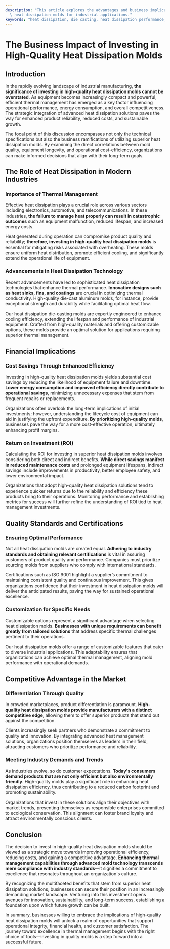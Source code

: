 ```yaml
---
description: "This article explores the advantages and business implications of utilizing high-quality\
  \ heat dissipation molds for industrial applications."
keywords: "heat dissipation, die casting, heat dissipation performance, heat dissipation efficiency"
---
```

# The Business Impact of Investing in High-Quality Heat Dissipation Molds

## Introduction

In the rapidly evolving landscape of industrial manufacturing, **the significance of investing in high-quality heat dissipation molds cannot be overstated**. As equipment becomes increasingly compact and powerful, efficient thermal management has emerged as a key factor influencing operational performance, energy consumption, and overall competitiveness. The strategic integration of advanced heat dissipation solutions paves the way for enhanced product reliability, reduced costs, and sustainable growth.

The focal point of this discussion encompasses not only the technical specifications but also the business ramifications of utilizing superior heat dissipation molds. By examining the direct correlations between mold quality, equipment longevity, and operational cost-efficiency, organizations can make informed decisions that align with their long-term goals.

## The Role of Heat Dissipation in Modern Industries

### Importance of Thermal Management

Effective heat dissipation plays a crucial role across various sectors including electronics, automotive, and telecommunications. In these industries, **the failure to manage heat properly can result in catastrophic outcomes** such as equipment malfunction, reduced lifespan, and increased energy costs. 

Heat generated during operation can compromise product quality and reliability; **therefore, investing in high-quality heat dissipation molds** is essential for mitigating risks associated with overheating. These molds ensure uniform heat distribution, promote efficient cooling, and significantly extend the operational life of equipment. 

### Advancements in Heat Dissipation Technology

Recent advancements have led to sophisticated heat dissipation technologies that enhance thermal performance. **Innovative designs such as heat sinks, fins, and coatings** are crucial in optimizing thermal conductivity. High-quality die-cast aluminum molds, for instance, provide exceptional strength and durability while facilitating optimal heat flow. 

Our heat dissipation die-casting molds are expertly engineered to enhance cooling efficiency, extending the lifespan and performance of industrial equipment. Crafted from high-quality materials and offering customizable options, these molds provide an optimal solution for applications requiring superior thermal management.

## Financial Implications

### Cost Savings Through Enhanced Efficiency

Investing in high-quality heat dissipation molds yields substantial cost savings by reducing the likelihood of equipment failure and downtime. **Lower energy consumption and improved efficiency directly contribute to operational savings**, minimizing unnecessary expenses that stem from frequent repairs or replacements. 

Organizations often overlook the long-term implications of initial investments; however, understanding the lifecycle cost of equipment can aid in justifying the upfront expenditure. **By prioritizing high-quality molds**, businesses pave the way for a more cost-effective operation, ultimately enhancing profit margins.

### Return on Investment (ROI)

Calculating the ROI for investing in superior heat dissipation molds involves considering both direct and indirect benefits. **While direct savings manifest in reduced maintenance costs** and prolonged equipment lifespans, indirect savings include improvements in productivity, better employee safety, and lower environmental impact.

Organizations that adopt high-quality heat dissipation solutions tend to experience quicker returns due to the reliability and efficiency these products bring to their operations. Monitoring performance and establishing metrics for success will further refine the understanding of ROI tied to heat management investments.

## Quality Standards and Certifications

### Ensuring Optimal Performance

Not all heat dissipation molds are created equal. **Adhering to industry standards and obtaining relevant certifications** is vital in assuring customers of product quality and performance. Companies must prioritize sourcing molds from suppliers who comply with international standards.

Certifications such as ISO 9001 highlight a supplier’s commitment to maintaining consistent quality and continuous improvement. This gives organizations confidence that their investment in heat dissipation molds will deliver the anticipated results, paving the way for sustained operational excellence.

### Customization for Specific Needs

Customizable options represent a significant advantage when selecting heat dissipation molds. **Businesses with unique requirements can benefit greatly from tailored solutions** that address specific thermal challenges pertinent to their operations. 

Our heat dissipation molds offer a range of customizable features that cater to diverse industrial applications. This adaptability ensures that organizations can achieve optimal thermal management, aligning mold performance with operational demands.

## Competitive Advantage in the Market

### Differentiation Through Quality

In crowded marketplaces, product differentiation is paramount. **High-quality heat dissipation molds provide manufacturers with a distinct competitive edge**, allowing them to offer superior products that stand out against the competition. 

Clients increasingly seek partners who demonstrate a commitment to quality and innovation. By integrating advanced heat management solutions, organizations position themselves as leaders in their field, attracting customers who prioritize performance and reliability.

### Meeting Industry Demands and Trends

As industries evolve, so do customer expectations. **Today's consumers demand products that are not only efficient but also environmentally friendly**. High-quality molds play a significant role in enhancing heat dissipation efficiency, thus contributing to a reduced carbon footprint and promoting sustainability.

Organizations that invest in these solutions align their objectives with market trends, presenting themselves as responsible enterprises committed to ecological conservation. This alignment can foster brand loyalty and attract environmentally conscious clients.

## Conclusion

The decision to invest in high-quality heat dissipation molds should be viewed as a strategic move towards improving operational efficiency, reducing costs, and gaining a competitive advantage. **Enhancing thermal management capabilities through advanced mold technology transcends mere compliance with industry standards**—it signifies a commitment to excellence that resonates throughout an organization's culture.

By recognizing the multifaceted benefits that stem from superior heat dissipation solutions, businesses can secure their position in an increasingly demanding market landscape. Venturing into this investment opens avenues for innovation, sustainability, and long-term success, establishing a foundation upon which future growth can be built.

In summary, businesses willing to embrace the implications of high-quality heat dissipation molds will unlock a realm of opportunities that support operational integrity, financial health, and customer satisfaction. The journey toward excellence in thermal management begins with the right choice of tools—investing in quality molds is a step forward into a successful future.
